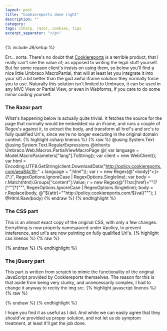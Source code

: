 ```yaml
---
layout: post
title: "Cookiereports done right"
description: ""
category: 
tags: csharp, razor, cookies, tips
excerpt_separator: "</p>"
---
```

{% include JB/setup %}

Err... sorta. There's no doubt that <a href="http://cookiereports.com">Cookiereports</a> is a terrible product, that I really can't see the value of; as opposed to writing the legal stuff yourself.
But for some reason client's insists on using them, so below you'll find a nice little Umbraco MacroPartial, that will at least let you integrate it into your sift a bit better than the god awful iframe solution they normally force you to use.
Naturally this solution isn't limited to Umbraco, it can be used in any MVC View or Partial View, or even in Webforms, if you care to do some minor coding yourself.

### The Razor part
What's happening below is actually quite trivial. It fetches the source for the page that normally would be embedded via an iframe, and runs a couple of Regex's against it, to extract the body, and transform all href's and src's to fully qualified Uri's, since we're no longer executing in the original domain context.
{% highlight csharp linenos %}
{% raw %}
@using System.Text
@using System.Text.RegularExpressions
@inherits Umbraco.Web.Macros.PartialViewMacroPage
@{
    var language = Model.MacroParameters["lang"].ToString();
    var client = new WebClient();
    var html = Encoding.UTF8.GetString(client.DownloadData("http://policy.cookiereports.com/aea84c19-" + language + ".html"));
    var r = new Regex(@"<body[^>]*>(?<content>.*)</body>", RegexOptions.IgnoreCase | RegexOptions.Singleline);
    var body = r.Match(html).Groups["content"].Value;
    r = new Regex(@"(?<attr>src|href)=""(?<val>[^""]*)""", RegexOptions.IgnoreCase | RegexOptions.Singleline);
    body = r.Replace(body, @"${attr}=""http://policy.cookiereports.com/${val}""");
}
@Html.Raw(body)
{% endraw %}
{% endhighlight %}

### The CSS part
This is an almost exact copy of the original CSS, with only a few changes. Everything is now properly namespaced under #policy, to prevent inteference, and url's are now pointing on fully qualified Uri's.
{% highlight css linenos %}
{% raw %}
<style type="text/css">
    #policy {
        font: 14px Arial,Helvetica,sans-serif;
        color: #553e3d;
    }

        #policy h1, #policy h2, #policy h3, #policy h4, #policy h5, #policy h6, #policy h1 a, #policy h2 a, #policy h3 a, #policy h4 a, #policy h5 a, #policy h6 a {
            color: #553e3d;
        }

        #policy h1 {
            font-size: 14px;
        }

        #policy h2 {
            font-size: 14px;
        }

        #policy h3 {
            font-size: 9.8px;
        }

        #policy h4 {
            font-size: 7.7px;
        }

        #policy h5 {
            font-size: 5.6px;
        }

        #policy h6 {
            font-size: 3.5px;
        }

        #policy h1, #policy h2, #policy p, #policy li {
            font-family: "Soho W02 Regular";
            font-size: 14px;
            line-height: 20px;
        }

        #policy .section {
            padding: 0 0 7px 0;
        }

        #policy ul.details li {
            padding: 10px 0 0 10px;
        }

    #policy-flash .screenshot {
        background: url('http://policy.cookiereports.com/i/policy/screenshot-flash') no-repeat;
        height: 300px;
    }

    #policy .pdficon {
        display: inline-block;
        background: url('http://policy.cookiereports.com/i/policy/pdf') no-repeat;
        height: 17px;
        width: 17px;
        margin-left: 4px;
    }

    #policy #policy-downloads .pdficon {
        margin: 0 4px 0 0;
    }

    #policy #policy-downloads ul {
        padding: 0;
        margin: 0;
    }

    #policy #policy-downloads li {
        list-style-type: none;
        padding: 0;
        margin: 3px 0;
    }

    #policy table.cookies {
        font-size: 0.8em;
    }

        #policy table.cookies th, table.cookies td {
            padding: 3px 9px;
        }

        #policy table.cookies th {
            vertical-align: top;
            text-align: left;
            border-bottom: 1px solid #ccc;
        }

    #policy .rtl table.cookies th {
        vertical-align: top;
        text-align: right;
    }

    #policy table.cookies td {
        vertical-align: top;
        border-bottom: 1px dotted #ccc;
    }

    #policy tr.info td {
        border-bottom: 1px solid #ccc;
    }

    #policy td.description p {
        margin-top: 0;
        padding-top: 0;
    }

    #policy td.icon .icon {
        float: left;
        margin-right: 6px;
    }

    #policy .rtl td.icon .icon {
        float: right;
        margin-left: 6px;
    }

    #policy tr.green td.icon div.icon {
        background-image: url('/i/policy/green/led');
        background-position: 0 0;
        width: 15px;
        height: 15px;
    }

    #policy tr.amber td.icon div.icon {
        background-image: url('/i/policy/green/led');
        background-position: -16px 0;
        width: 15px;
        height: 15px;
    }

    #policy tr.red td.icon div.icon {
        background-image: url('/i/policy/green/led');
        background-position: -32px 0;
        width: 15px;
        height: 15px;
    }


    #policy dl {
        margin: 10px 100px 30px 60px;
    }

    #policy dt {
        float: left;
        font-weight: bold;
    }

    #policy dd {
        margin-left: 190px;
        margin-bottom: 10px;
    }

    #policy .policy-icon-heading {
        color: inherit;
        text-decoration: none;
    }

    #policy .toggle-icon {
        margin-right: 6px;
    }
</style>
{% endraw %}
{% endhighlight %}

### The jQuery part
This part is written from scratch to mimic the functionality of the original JavaScript provided by Cookiereports themselves. The reason for this is that aside from being very clunky, and unnecessarily complex, I had to change it anyway to recity the img src.
{% highlight javascript linenos %}
{% raw %}
<script type="text/javascript">
    $(function () {
        $("#policy .sections .section").each(function () {
            var $this = $(this), $h2 = $this.find("h2"), $desc = $this.find("*[id$='_cookies']");
            if ($desc.length > 0) {
                $h2.click(function () {
                    $desc.toggle();
                    var $img = $h2.find("img");
                    $img.attr("src", $desc.is(":visible") ? "http://policy.cookiereports.com/i/boxminus.png" : "http://policy.cookiereports.com/i/boxplus.png");
                }).prepend("<img class=\"plusminus\" src=\"http://policy.cookiereports.com/i/boxplus.png\" />&nbsp;&nbsp;").css("cursor", "pointer");
                $desc.css("display", "none");
            }
        });
    });
</script>
{% endraw %}
{% endhighlight %}

I hope you find it as useful as I did. And while we can easily agree that they should've provided us proper solution, and not let us do symptom treatment, at least it'll get the job done.